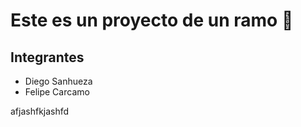 # Este es un proyecto de un ramo 📝

## Integrantes

- Diego Sanhueza
- Felipe Carcamo 

afjashfkjashfd